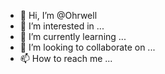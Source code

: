 - 👋 Hi, I’m @Ohrwell
- 👀 I’m interested in ...
- 🌱 I’m currently learning ...
- 💞️ I’m looking to collaborate on ...
- 📫 How to reach me ...

<!---
Ohrwell/Ohrwell is a ✨ special ✨ repository because its `README.md` (this file) appears on your GitHub profile.
You can click the Preview link to take a look at your changes.
--->
